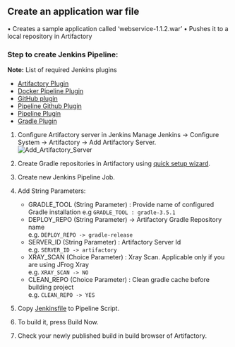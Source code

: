 ## Create an application war file

• Creates a sample application called ‘webservice-1.1.2.war’
• Pushes it to a local repository in Artifactory

### Step to create Jenkins Pipeline:
<b>Note:</b> List of required Jenkins plugins
*   [Artifactory Plugin](https://wiki.jenkins.io/display/JENKINS/Artifactory+Plugin)   
*   [Docker Pipeline Plugin](https://wiki.jenkins.io/display/JENKINS/Docker+Pipeline+Plugin)   
*   [GitHub plugin](https://plugins.jenkins.io/git)   
*   [Pipeline Github Plugin](https://wiki.jenkins.io/display/JENKINS/Pipeline+Github+Plugin)   
*   [Pipeline Plugin](https://wiki.jenkins.io/display/JENKINS/Pipeline+Plugin)   
*   [Gradle Plugin](https://wiki.jenkins.io/display/JENKINS/Gradle+Plugin)   

1.  Configure Artifactory server in Jenkins Manage Jenkins -> Configure System -> Artifactory -> Add Artifactory Server.  
    ![Add_Artifactory_Server](../images/Add_Artifactory_Server.png)

2.  Create Gradle repositories in Artifactory using [quick setup wizard](https://www.jfrog.com/confluence/display/RTF/Getting+Started#GettingStarted-OnboardingWizard).       

3.  Create new Jenkins Pipeline Job.

4.  Add String Parameters:
    *   GRADLE_TOOL (String Parameter) : Provide name of configured Gradle installation 
		e.g `GRADLE_TOOL : gradle-3.5.1`
    *   DEPLOY_REPO (String Parameter) -> Artifactory Gradle Repository name<Br>
		e.g.  `DEPLOY_REPO -> gradle-release`
    *   SERVER_ID (String Parameter) : Artifactory Server Id<Br>
	    e.g. `SERVER_ID -> artifactory`
    *   XRAY_SCAN (Choice Parameter) : Xray Scan. Applicable only if you are using JFrog Xray<Br>
    	e.g. `XRAY_SCAN -> NO`
    *   CLEAN_REPO (Choice Parameter) : Clean gradle cache before building project<Br>
    	e.g. `CLEAN_REPO -> YES`
    	
5.  Copy [Jenkinsfile](Jenkinsfile) to Pipeline Script.

6.  To build it, press Build Now.

7.  Check your newly published build in build browser of Artifactory. 
